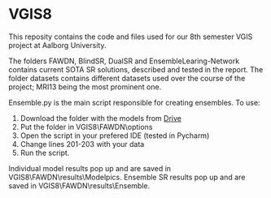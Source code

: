 # VGIS8
This reposity contains the code and files used for our 8th semester VGIS project at Aalborg University. 

The folders FAWDN, BlindSR, DualSR and EnsembleLearing-Network contains current SOTA SR solutions, described and tested in the report. 
The folder datasets contains different datasets used over the course of the project; MRI13 being the most prominent one. 

Ensemble.py is the main script responsible for creating ensembles. 
To use:
1. Download the folder with the models from [Drive](https://drive.google.com/drive/folders/1oX7MLvJERDgf1UUrnDb2w33lqfJmmmJf?usp=sharing)
2. Put the folder in VGIS8\FAWDN\options
3. Open the script in your prefered IDE (tested in Pycharm)
4. Change lines 201-203 with your data 
5. Run the script. 


Individual model results pop up and are saved in VGIS8\FAWDN\results\Modelpics.
Ensemble SR results pop up and are saved in VGIS8\FAWDN\results\Ensemble.
